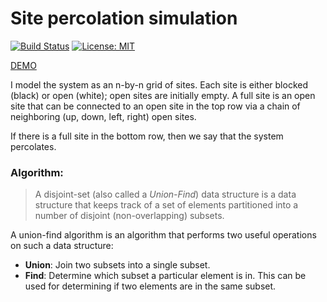 # Site percolation simulation

[![Build Status](https://travis-ci.org/olha-kurkaiedova/percolation.svg?branch=master)](https://travis-ci.org/lotrien/percolation)
[![License: MIT](https://img.shields.io/badge/License-MIT-yellow.svg)](https://opensource.org/licenses/MIT)

[DEMO](https://percolation.yetanother.one/)

I model the system as an n-by-n grid of sites. Each site is either blocked (black) or open (white);
open sites are initially empty. A full site is an open site that can be connected to an open site
in the top row via a chain of neighboring (up, down, left, right) open sites.

If there is a full site in the bottom row, then we say that the system percolates.

### Algorithm:

> A disjoint-set (also called a _Union-Find_) data structure is a data structure that keeps track of a set
> of elements partitioned into a number of disjoint (non-overlapping) subsets.

A union-find algorithm is an algorithm that performs two useful operations on such a data structure:
 - **Union**: Join two subsets into a single subset.
 - **Find**: Determine which subset a particular element is in. This can be used for determining if
two elements are in the same subset.
